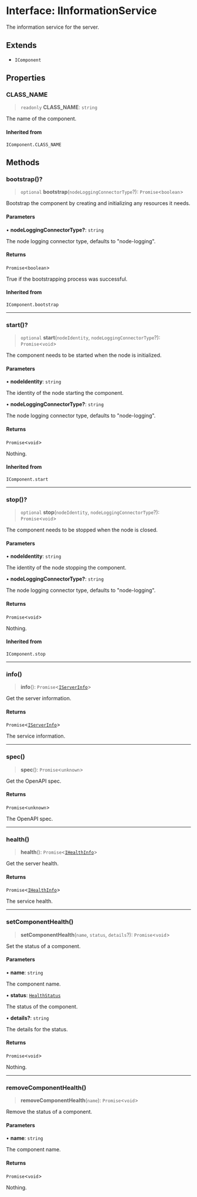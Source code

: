 # Interface: IInformationService

The information service for the server.

## Extends

- `IComponent`

## Properties

### CLASS\_NAME

> `readonly` **CLASS\_NAME**: `string`

The name of the component.

#### Inherited from

`IComponent.CLASS_NAME`

## Methods

### bootstrap()?

> `optional` **bootstrap**(`nodeLoggingConnectorType`?): `Promise`\<`boolean`\>

Bootstrap the component by creating and initializing any resources it needs.

#### Parameters

• **nodeLoggingConnectorType?**: `string`

The node logging connector type, defaults to "node-logging".

#### Returns

`Promise`\<`boolean`\>

True if the bootstrapping process was successful.

#### Inherited from

`IComponent.bootstrap`

***

### start()?

> `optional` **start**(`nodeIdentity`, `nodeLoggingConnectorType`?): `Promise`\<`void`\>

The component needs to be started when the node is initialized.

#### Parameters

• **nodeIdentity**: `string`

The identity of the node starting the component.

• **nodeLoggingConnectorType?**: `string`

The node logging connector type, defaults to "node-logging".

#### Returns

`Promise`\<`void`\>

Nothing.

#### Inherited from

`IComponent.start`

***

### stop()?

> `optional` **stop**(`nodeIdentity`, `nodeLoggingConnectorType`?): `Promise`\<`void`\>

The component needs to be stopped when the node is closed.

#### Parameters

• **nodeIdentity**: `string`

The identity of the node stopping the component.

• **nodeLoggingConnectorType?**: `string`

The node logging connector type, defaults to "node-logging".

#### Returns

`Promise`\<`void`\>

Nothing.

#### Inherited from

`IComponent.stop`

***

### info()

> **info**(): `Promise`\<[`IServerInfo`](IServerInfo.md)\>

Get the server information.

#### Returns

`Promise`\<[`IServerInfo`](IServerInfo.md)\>

The service information.

***

### spec()

> **spec**(): `Promise`\<`unknown`\>

Get the OpenAPI spec.

#### Returns

`Promise`\<`unknown`\>

The OpenAPI spec.

***

### health()

> **health**(): `Promise`\<[`IHealthInfo`](IHealthInfo.md)\>

Get the server health.

#### Returns

`Promise`\<[`IHealthInfo`](IHealthInfo.md)\>

The service health.

***

### setComponentHealth()

> **setComponentHealth**(`name`, `status`, `details`?): `Promise`\<`void`\>

Set the status of a component.

#### Parameters

• **name**: `string`

The component name.

• **status**: [`HealthStatus`](../type-aliases/HealthStatus.md)

The status of the component.

• **details?**: `string`

The details for the status.

#### Returns

`Promise`\<`void`\>

Nothing.

***

### removeComponentHealth()

> **removeComponentHealth**(`name`): `Promise`\<`void`\>

Remove the status of a component.

#### Parameters

• **name**: `string`

The component name.

#### Returns

`Promise`\<`void`\>

Nothing.
